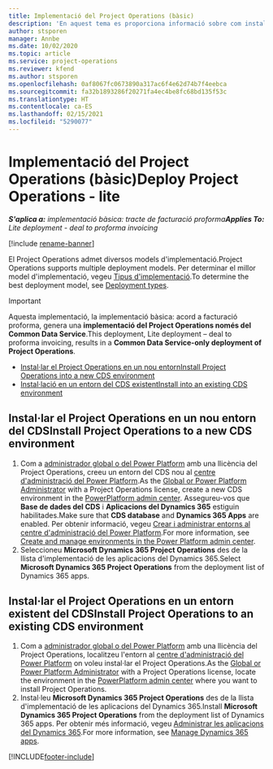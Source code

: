 ```yaml
---
title: Implementació del Project Operations (bàsic)
description: 'En aquest tema es proporciona informació sobre com instal·lar la implementació bàsica del Project Operations: acord a facturació proforma.'
author: stsporen
manager: Annbe
ms.date: 10/02/2020
ms.topic: article
ms.service: project-operations
ms.reviewer: kfend
ms.author: stsporen
ms.openlocfilehash: 0af8067fc0673890a317ac6f4e62d74b7f4eebca
ms.sourcegitcommit: fa32b1893286f20271fa4ec4be8fc68bd135f53c
ms.translationtype: HT
ms.contentlocale: ca-ES
ms.lasthandoff: 02/15/2021
ms.locfileid: "5290077"
---
```

# <a name="deploy-project-operations---lite"></a><span data-ttu-id="29c05-103">Implementació del Project Operations (bàsic)</span><span class="sxs-lookup"><span data-stu-id="29c05-103">Deploy Project Operations - lite</span></span>

<span data-ttu-id="29c05-104">_**S'aplica a:** implementació bàsica: tracte de facturació proforma_</span><span class="sxs-lookup"><span data-stu-id="29c05-104">_**Applies To:** Lite deployment - deal to proforma invoicing_</span></span>

[!include [rename-banner](~/includes/cc-data-platform-banner.md)]

<span data-ttu-id="29c05-105">El Project Operations admet diversos models d'implementació.</span><span class="sxs-lookup"><span data-stu-id="29c05-105">Project Operations supports multiple deployment models.</span></span> <span data-ttu-id="29c05-106">Per determinar el millor model d'implementació, vegeu [Tipus d'implementació](determine-deployment-type.md).</span><span class="sxs-lookup"><span data-stu-id="29c05-106">To determine the best deployment model, see [Deployment types](determine-deployment-type.md).</span></span>


> [!IMPORTANT]
> <span data-ttu-id="29c05-107">Aquesta implementació, la implementació bàsica: acord a facturació proforma, genera una **implementació del Project Operations només del Common Data Service**.</span><span class="sxs-lookup"><span data-stu-id="29c05-107">This deployment, Lite deployment – deal to proforma invoicing, results in a **Common Data Service-only deployment of Project Operations**.</span></span>

- [<span data-ttu-id="29c05-108">Instal·lar el Project Operations en un nou entorn</span><span class="sxs-lookup"><span data-stu-id="29c05-108">Install Project Operations into a new CDS environment</span></span>](#new)
- [<span data-ttu-id="29c05-109">Instal·lació en un entorn del CDS existent</span><span class="sxs-lookup"><span data-stu-id="29c05-109">Install into an existing CDS environment</span></span>](#existing)



## <a name="install-project-operations-to-a-new-cds-environment"></a><a name="new"></a><span data-ttu-id="29c05-110">Instal·lar el Project Operations en un nou entorn del CDS</span><span class="sxs-lookup"><span data-stu-id="29c05-110">Install Project Operations to a new CDS environment</span></span>

1. <span data-ttu-id="29c05-111">Com a [administrador global o del Power Platform](https://docs.microsoft.com/power-platform/admin/global-service-administrators-can-administer-without-license) amb una llicència del Project Operations, creeu un entorn del CDS nou al [centre d'administració del Power Platform](https://admin.powerplatform.com).</span><span class="sxs-lookup"><span data-stu-id="29c05-111">As the [Global or Power Platform Administrator](https://docs.microsoft.com/power-platform/admin/global-service-administrators-can-administer-without-license) with a Project Operations license, create a new CDS environment in the [PowerPlatform admin center](https://admin.powerplatform.com).</span></span> <span data-ttu-id="29c05-112">Assegureu-vos que **Base de dades del CDS** i **Aplicacions del Dynamics 365** estiguin habilitades.</span><span class="sxs-lookup"><span data-stu-id="29c05-112">Make sure that **CDS database** and **Dynamics 365 Apps** are enabled.</span></span> <span data-ttu-id="29c05-113">Per obtenir informació, vegeu [Crear i administrar entorns al centre d'administració del Power Platform](https://docs.microsoft.com/power-platform/admin/create-environment#create-an-environment-in-the-power-platform-admin-center).</span><span class="sxs-lookup"><span data-stu-id="29c05-113">For more information, see [Create and manage environments in the Power Platform admin center](https://docs.microsoft.com/power-platform/admin/create-environment#create-an-environment-in-the-power-platform-admin-center).</span></span>
2. <span data-ttu-id="29c05-114">Seleccioneu **Microsoft Dynamics 365 Project Operations** des de la llista d'implementació de les aplicacions del Dynamics 365.</span><span class="sxs-lookup"><span data-stu-id="29c05-114">Select **Microsoft Dynamics 365 Project Operations** from the deployment list of Dynamics 365 apps.</span></span>


## <a name="install-project-operations-to-an-existing-cds-environment"></a><a name="existing"></a><span data-ttu-id="29c05-115">Instal·lar el Project Operations en un entorn existent del CDS</span><span class="sxs-lookup"><span data-stu-id="29c05-115">Install Project Operations to an existing CDS environment</span></span>

1. <span data-ttu-id="29c05-116">Com a [administrador global o del Power Platform](https://docs.microsoft.com/power-platform/admin/global-service-administrators-can-administer-without-license) amb una llicència del Project Operations, localitzeu l'entorn al [centre d'administració del Power Platform](https://admin.powerplatform.com) on voleu instal·lar el Project Operations.</span><span class="sxs-lookup"><span data-stu-id="29c05-116">As the [Global or Power Platform Administrator](https://docs.microsoft.com/power-platform/admin/global-service-administrators-can-administer-without-license) with a Project Operations license, locate the environment in the [PowerPlatform admin center](https://admin.powerplatform.com) where you want to install Project Operations.</span></span>
2. <span data-ttu-id="29c05-117">Instal·leu **Microsoft Dynamics 365 Project Operations** des de la llista d'implementació de les aplicacions del Dynamics 365.</span><span class="sxs-lookup"><span data-stu-id="29c05-117">Install **Microsoft Dynamics 365 Project Operations** from the deployment list of Dynamics 365 apps.</span></span> <span data-ttu-id="29c05-118">Per obtenir més informació, vegeu [Administrar les aplicacions del Dynamics 365](https://docs.microsoft.com/power-platform/admin/manage-apps).</span><span class="sxs-lookup"><span data-stu-id="29c05-118">For more information, see [Manage Dynamics 365 apps](https://docs.microsoft.com/power-platform/admin/manage-apps).</span></span>




[!INCLUDE[footer-include](../includes/footer-banner.md)]